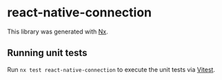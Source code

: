 # react-native-connection

This library was generated with [Nx](https://nx.dev).

## Running unit tests

Run `nx test react-native-connection` to execute the unit tests via [Vitest](https://vitest.dev/).
